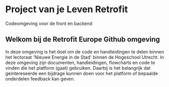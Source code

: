 # Project van je Leven Retrofit
 Codeomgeving voor de front en backend

## Welkom bij de Retrofit Europe Github omgeving

In deze omgeving is het doel om de code en handleidingen te delen binnen het lectoraat 'Nieuwe Energie in de Stad' binnen de Hogeschool Utrecht.
In deze omgeving zijn documenten, handleidingen, flowcharts en code te vinden die het platform (gaat) gebruiken. Daarbij is het belangrijk dat geintereseerde een bijdrage kunnen doen voor het platform of bepaalde onderdelen feedback kan geven.

